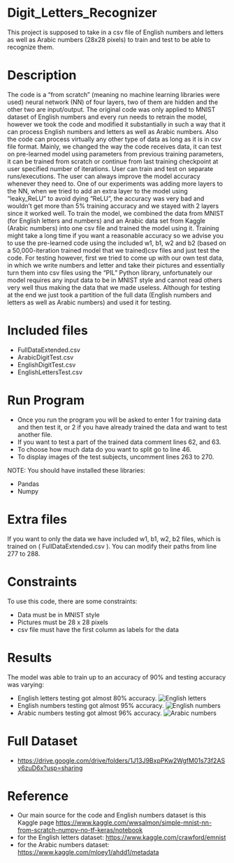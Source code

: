 # Digit_Letters_Recognizer
This project is supposed to take in a csv file of English numbers and letters as well as Arabic numbers (28x28 pixels) to train and test to be able to recognize them.

# Description
The code is a “from scratch” (meaning no machine learning libraries were used) neural network (NN) of four layers, two of them are hidden and the other two are input/output.
The original code was only applied to MNIST dataset of English numbers and every run needs to retrain the model, however we took the code and modified it substantially in such a way that it can process English numbers and letters as well as Arabic numbers. Also the code can process virtually any other type of data as long as it is in csv file format. 
Mainly, we changed the way the code receives data, it can test on pre-learned model using parameters from previous training parameters, it can be trained from scratch or continue from last training checkpoint at user specified number of iterations. User can train and test on separate runs/executions. The user can always improve the model accuracy whenever they need to. One of our experiments was adding more layers to the NN, when we tried to add an extra layer to the model using “leaky_ReLU” to avoid dying “ReLU”, the accuracy was very bad and wouldn’t get more than 5% training accuracy and we stayed with 2 layers since it worked well.
To train the model, we combined the data from MNIST (for English letters and numbers) and an Arabic data set from Kaggle (Arabic numbers) into one csv file and trained the model using it. Training might take a long time if you want a reasonable accuracy so we advise you to use the pre-learned code using the included w1, b1, w2 and b2 (based on a 50,000-iteration trained model that we trained)csv files and just test the code.
For testing however, first we tried to come up with our own test data, in which we write numbers and letter and take their pictures and essentially turn them into csv files using the “PIL” Python library, unfortunately our model requires any input data to be in MNIST style and cannot read others very well thus making the data that we made useless. Although for testing at the end we just took a partition of the full data (English numbers and letters as well as Arabic numbers) and used it for testing.

# Included files
- FullDataExtended.csv
- ArabicDigitTest.csv
- EnglishDigitTest.csv
- EnglishLettersTest.csv

# Run Program
- Once you run the program you will be asked to enter 1 for training data and then test it, or 2 if you have already trained the data and want to test another file.
- If you want to test a part of the trained data comment lines 62, and 63.
- To choose how much data do you want to split go to line 46.
- To display images of the test subjects, uncomment lines 263 to 270.

NOTE:
You should have installed these libraries: 
- Pandas
- Numpy

# Extra files
If you want to only the data we have included w1, b1, w2, b2 files, which is trained on ( FullDataExtended.csv ).
You can modify their paths from line 277 to 288.

# Constraints
To use this code, there are some constraints:
-	Data must be in MNIST style
-	Pictures must be 28 x 28 pixels 
-	csv file must have the first column as labels for the data

# Results
The model was able to train up to an accuracy of 90% and testing accuracy was varying:
-	English letters testing got almost 80% accuracy.
![English letters](https://i.imgur.com/ktu6F9C.png)
-	English numbers testing got almost 95% accuracy.
![English numbers](https://i.imgur.com/KYmY05J.png) 
-	Arabic numbers testing got almost 96% accuracy. 
![Arabic numbers](https://i.imgur.com/nUp1Ac6.png)

# Full Dataset
- https://drive.google.com/drive/folders/1J13J9BxpPKw2WgfM01s73f2ASy6zuD6x?usp=sharing
# Reference
- Our main source for the code and English numbers dataset is this Kaggle page https://www.kaggle.com/wwsalmon/simple-mnist-nn-from-scratch-numpy-no-tf-keras/notebook 
- for the English letters dataset: https://www.kaggle.com/crawford/emnist 
- for the Arabic numbers dataset: https://www.kaggle.com/mloey1/ahdd1/metadata 
